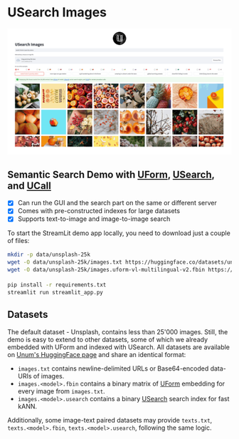 #  USearch Images

![USearch Images animated text to image multi-modal AI search](assets/usearch-images-slow.gif)

## Semantic Search Demo with [UForm][uform], [USearch][usearch], and [UCall][ucall]

- [x] Can run the GUI and the search part on the same or different server
- [x] Comes with pre-constructed indexes for large datasets
- [x] Supports text-to-image and image-to-image search

To start the StreamLit demo app locally, you need to download just a couple of files:

```sh
mkdir -p data/unsplash-25k
wget -O data/unsplash-25k/images.txt https://huggingface.co/datasets/unum-cloud/gallery-unsplash-25k/resolve/main/images.txt
wget -O data/unsplash-25k/images.uform-vl-multilingual-v2.fbin https://huggingface.co/datasets/unum-cloud/gallery-unsplash-25k/resolve/main/images.uform-vl-multilingual-v2.fbin

pip install -r requirements.txt
streamlit run streamlit_app.py
```

[uform]: https://github.com/unum-cloud/uform
[usearch]: https://github.com/unum-cloud/usearch
[ucall]: https://github.com/unum-cloud/ucall

## Datasets

The default dataset - Unsplash, contains less than 25'000 images.
Still, the demo is easy to extend to other datasets, some of which we already embedded with UForm and indexed with USearch.
All datasets are available on [Unum's HuggingFace page][unum-huggingface] and share an identical format:

- `images.txt` contains newline-delimited URLs or Base64-encoded data-URIs of images.
- `images.<model>.fbin` contains a binary matrix of [UForm][uform] embedding for every image from `images.txt`.
- `images.<model>.usearch` contains a binary [USearch][usearch] search index for fast kANN.

Additionally, some image-text paired datasets may provide `texts.txt`, `texts.<model>.fbin`, `texts.<model>.usearch`, following the same logic.

[unum-huggingface]: https://huggingface.co/unum-cloud
